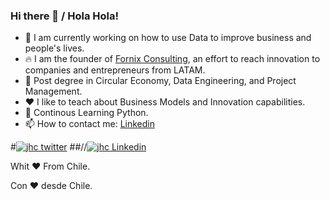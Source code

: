 ### Hi there 👋 / Hola Hola!

- 🔭 I am currently working on how to use Data to improve business and people's lives.
- 🔥 I am the founder of [Fornix Consulting](https://fornix.cl), an effort to reach innovation to companies and entrepreneurs from LATAM.
- 🌱 Post degree in Circular Economy, Data Engineering, and Project Management.
- ❤️ I like to teach about Business Models and Innovation capabilities.
- 🐍 Continous Learning Python.
- 📫 How to contact me: [Linkedin](www.linkedin.com/in/alvaronicolas)

#[![jhc twitter](https://img.shields.io/badge/Twitter-@alvaronicolas-00aced.svg?style=for-the-badge&logo=twitter)](https://twitter.com/alvaronicolas)
##//[![jhc Linkedin](https://img.shields.io/badge/Linkedin-@alvaronicolas-00aced.svg?style=for-the-badge&logo=Linkedin)](https://www.linkedin.com/in/alvaronicolas/)

Whit ❤️ From Chile.

Con ❤️ desde Chile.
